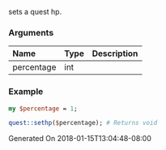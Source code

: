 sets a quest hp.
### Arguments
**Name**|**Type**|**Description**
:---|:---|:---
percentage|int|

### Example

```perl
my $percentage = 1;

quest::sethp($percentage); # Returns void
```


Generated On 2018-01-15T13:04:48-08:00